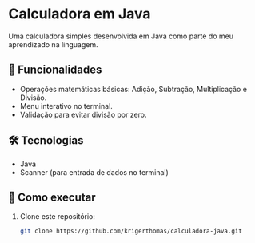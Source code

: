 # Calculadora em Java

Uma calculadora simples desenvolvida em Java como parte do meu aprendizado na linguagem.

## 🚀 Funcionalidades

- Operações matemáticas básicas: Adição, Subtração, Multiplicação e Divisão.
- Menu interativo no terminal.
- Validação para evitar divisão por zero.

## 🛠 Tecnologias

- Java
- Scanner (para entrada de dados no terminal)

## 📌 Como executar

1. Clone este repositório:  
   ```bash
   git clone https://github.com/krigerthomas/calculadora-java.git
